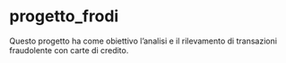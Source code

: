 # progetto_frodi
Questo progetto ha come obiettivo l’analisi e il rilevamento di transazioni fraudolente con carte di credito.  
